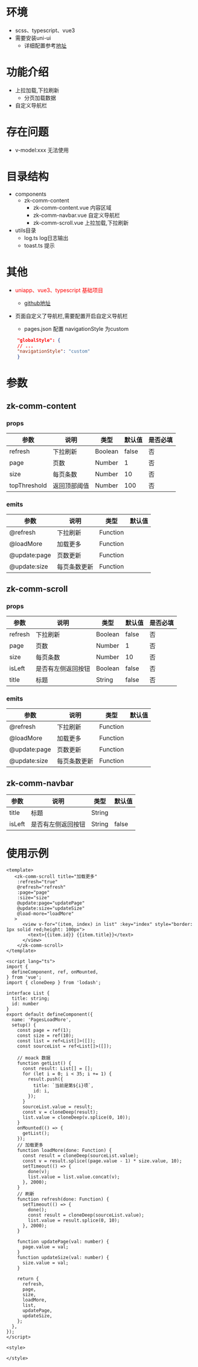 # 环境
- scss、typescript、vue3
- 需要安装uni-ui
  - 详细配置参考[地址](https://uniapp.dcloud.io/component/uniui/quickstart?id=npm%e5%ae%89%e8%a3%85)

# 功能介绍
- 上拉加载,下拉刷新
  - 分页加载数据
- 自定义导航栏

# 存在问题

- v-model:xxx 无法使用

# 目录结构

- components
  - zk-comm-content
    - zk-comm-content.vue 内容区域
    - zk-comm-navbar.vue 自定义导航栏
    - zk-comm-scroll.vue 上拉加载,下拉刷新
- utils目录
  - log.ts log日志输出
  - toast.ts 提示
# 其他

- <font color="red">uniapp、vue3、typescript 基础项目</font>
  - [github地址](https://github.com/EightDoor/uniapp-vue3-project)

- 页面自定义了导航栏,需要配置开启自定义导航栏
  - pages.json 配置 navigationStyle 为custom
```json
	"globalStyle": {
    // ...
    "navigationStyle": "custom"
	}
```
# 参数
## zk-comm-content

### props

| 参数         | 说明         | 类型    | 默认值 | 是否必填 |
| ------------ | ------------ | ------- | ------ | -------- |
| refresh      | 下拉刷新     | Boolean | false  | 否       |
| page         | 页数         | Number  | 1      | 否       |
| size         | 每页条数     | Number  | 10     | 否       |
| topThreshold | 返回顶部阈值 | Number  | 100    | 否       |

### emits

| 参数         | 说明         | 类型     | 默认值 |
| ------------ | ------------ | -------- | ------ |
| @refresh     | 下拉刷新     | Function |        |
| @loadMore    | 加载更多     | Function |        |
| @update:page | 页数更新     | Function |        |
| @update:size | 每页条数更新 | Function |        |

## zk-comm-scroll

### props

| 参数    | 说明               | 类型    | 默认值 | 是否必填 |
| ------- | ------------------ | ------- | ------ | -------- |
| refresh | 下拉刷新           | Boolean | false  | 否       |
| page    | 页数               | Number  | 1      | 否       |
| size    | 每页条数           | Number  | 10     | 否       |
| isLeft  | 是否有左侧返回按钮 | Boolean | false  | 否       |
| title   | 标题               | String  | false  | 否       |

### emits

| 参数         | 说明         | 类型     | 默认值 |
| ------------ | ------------ | -------- | ------ |
| @refresh     | 下拉刷新     | Function |        |
| @loadMore    | 加载更多     | Function |        |
| @update:page | 页数更新     | Function |        |
| @update:size | 每页条数更新 | Function |        |

## zk-comm-navbar

| 参数   | 说明               | 类型   | 默认值 |
| ------ | ------------------ | ------ | ------ |
| title  | 标题               | String |        |
| isLeft | 是否有左侧返回按钮 | String | false  |


# 使用示例
```vue
<template>
   <zk-comm-scroll title="加载更多"
    :refresh="true"
    @refresh="refresh"
    :page="page"
    :size="size"
    @update:page="updatePage"
    @update:size="updateSize"
    @load-more="loadMore"
   >
      <view v-for="(item, index) in list" :key="index" style="border: 1px solid red;height: 100px">
        <text>{{item.id}} {{item.title}}</text>
      </view>
    </zk-comm-scroll>
</template>

<script lang="ts">
import {
  defineComponent, ref, onMounted,
} from 'vue';
import { cloneDeep } from 'lodash';

interface List {
  title: string;
  id: number
}
export default defineComponent({
  name: 'PagesLoadMore',
  setup() {
    const page = ref(1);
    const size = ref(10);
    const list = ref<List[]>([]);
    const sourceList = ref<List[]>([]);

    // moack 数据
    function getList() {
      const result: List[] = [];
      for (let i = 0; i < 35; i += 1) {
        result.push({
          title: `当前是第${i}项`,
          id: i,
        });
      }
      sourceList.value = result;
      const v = cloneDeep(result);
      list.value = cloneDeep(v.splice(0, 10));
    }
    onMounted(() => {
      getList();
    });
    // 加载更多
    function loadMore(done: Function) {
      const result = cloneDeep(sourceList.value);
      const v = result.splice((page.value - 1) * size.value, 10);
      setTimeout(() => {
        done(v);
        list.value = list.value.concat(v);
      }, 2000);
    }
    // 刷新
    function refresh(done: Function) {
      setTimeout(() => {
        done();
        const result = cloneDeep(sourceList.value);
        list.value = result.splice(0, 10);
      }, 2000);
    }

    function updatePage(val: number) {
      page.value = val;
    }
    function updateSize(val: number) {
      size.value = val;
    }

    return {
      refresh,
      page,
      size,
      loadMore,
      list,
      updatePage,
      updateSize,
    };
  },
});
</script>

<style>

</style>

```
